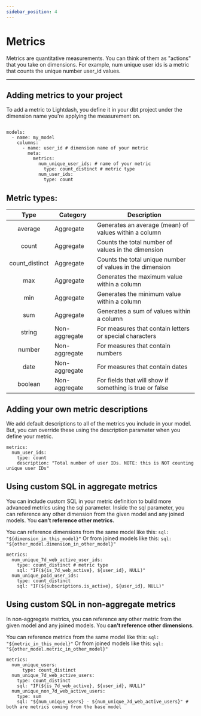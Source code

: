 ```yaml
---
sidebar_position: 4
---
```


# Metrics

Metrics are quantitative measurements. You can think of them as "actions" that you take on dimensions. For example, num unique user ids is a metric that counts the unique number user_id values.

---

## Adding metrics to your project

To add a metric to Lightdash, you define it in your dbt project under the dimension name you're applying the measurement on.

```version: 2

models:
  - name: my_model
    columns:
      - name: user_id # dimension name of your metric
        meta:
          metrics:
            num_unique_user_ids: # name of your metric
              type: count_distinct # metric type
            num_user_ids:
              type: count
```

## Metric types:

|       Type      | Category  | Description                                                 |
|:---------------:| --------- | ----------------------------------------------------------- |
| average         | Aggregate | Generates an average (mean) of values within a column       |
| count           | Aggregate | Counts the total number of values in the dimension          |
| count_distinct  | Aggregate | Counts the total unique number of values in the dimension   |
| max             | Aggregate | Generates the maximum value within a column                 |
| min             | Aggregate | Generates the minimum value within a column                 |
| sum             | Aggregate | Generates a sum of values within a column                   |
| string          | Non-aggregate | For measures that contain letters or special characters |
| number          | Non-aggregate | For measures that contain numbers                       |
| date            | Non-aggregate | For measures that contain dates                         |
| boolean         | Non-aggregate | For fields that will show if something is true or false |

## Adding your own metric descriptions

We add default descriptions to all of the metrics you include in your model. But, you can override these using the description parameter when you define your metric.

```
metrics:
  num_user_ids:
    type: count
    description: "Total number of user IDs. NOTE: this is NOT counting unique user IDs"
```

## Using custom SQL in aggregate metrics

You can include custom SQL in your metric definition to build more advanced metrics using the sql parameter.
Inside the sql parameter, you can reference any other dimension from the given model and any joined models. You **can’t reference other metrics.**

You can reference dimensions from the same model like this: `sql: "${dimension_in_this_model}"`
Or from joined models like this: `sql: "${other_model.dimension_in_other_model}"`

```
metrics:
  num_unique_7d_web_active_user_ids:
    type: count_distinct # metric type
    sql: "IF(${is_7d_web_active}, ${user_id}, NULL)"
  num_unique_paid_user_ids:
    type: count_distinct
    sql: "IF(${subscriptions.is_active}, ${user_id}, NULL)"
```

## Using custom SQL in non-aggregate metrics

In non-aggregate metrics, you can reference any other metric from the given model and any joined models. You **can’t reference other dimensions.**

You can reference metrics from the same model like this: `sql: "${metric_in_this_model}"`
Or from joined models like this: `sql: "${other_model.metric_in_other_model}"`

```
metrics:
  num_unique_users:
      type: count_distinct
  num_unique_7d_web_active_users:
    type: count_distinct
    sql: "IF(${is_7d_web_active}, ${user_id}, NULL)"
  num_unique_non_7d_web_active_users:
    type: sum
    sql: "${num_unique_users} - ${num_unique_7d_web_active_users}" # both are metrics coming from the base model
```
